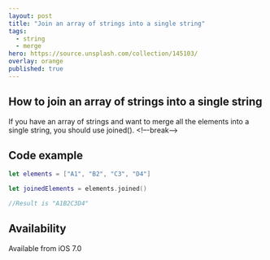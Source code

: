 ```yaml
---
layout: post
title: "Join an array of strings into a single string"
tags:
  - string
  - merge
hero: https://source.unsplash.com/collection/145103/
overlay: orange
published: true
---
```


## How to join an array of strings into a single string

If you have an array of strings and want to merge all the elements into a single string, you should use joined().
<!–-break-–>

## Code example

~~~swift
let elements = ["A1", "B2", "C3", "D4"]

let joinedElements = elements.joined()

//Result is "A1B2C3D4"
~~~


##  Availability  

Available from iOS 7.0
